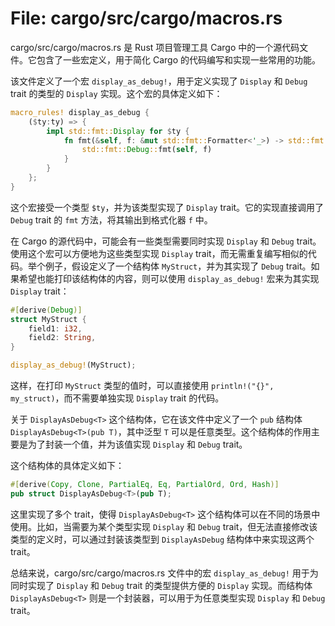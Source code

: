 # File: cargo/src/cargo/macros.rs

cargo/src/cargo/macros.rs 是 Rust 项目管理工具 Cargo 中的一个源代码文件。它包含了一些宏定义，用于简化 Cargo 的代码编写和实现一些常用的功能。

该文件定义了一个宏 `display_as_debug!`，用于定义实现了 `Display` 和 `Debug` trait 的类型的 `Display` 实现。这个宏的具体定义如下：

```rust
macro_rules! display_as_debug {
    ($ty:ty) => {
        impl std::fmt::Display for $ty {
            fn fmt(&self, f: &mut std::fmt::Formatter<'_>) -> std::fmt::Result {
                std::fmt::Debug::fmt(self, f)
            }
        }
    };
}
```

这个宏接受一个类型 `$ty`，并为该类型实现了 `Display` trait。它的实现直接调用了 `Debug` trait 的 `fmt` 方法，将其输出到格式化器 `f` 中。

在 Cargo 的源代码中，可能会有一些类型需要同时实现 `Display` 和 `Debug` trait。使用这个宏可以方便地为这些类型实现 `Display` trait，而无需重复编写相似的代码。举个例子，假设定义了一个结构体 `MyStruct`，并为其实现了 `Debug` trait。如果希望也能打印该结构体的内容，则可以使用 `display_as_debug!` 宏来为其实现 `Display` trait：

```rust
#[derive(Debug)]
struct MyStruct {
    field1: i32,
    field2: String,
}

display_as_debug!(MyStruct);
```

这样，在打印 `MyStruct` 类型的值时，可以直接使用 `println!("{}", my_struct)`，而不需要单独实现 `Display` trait 的代码。

关于 `DisplayAsDebug<T>` 这个结构体，它在该文件中定义了一个 `pub` 结构体 `DisplayAsDebug<T>(pub T)`，其中泛型 `T` 可以是任意类型。这个结构体的作用主要是为了封装一个值，并为该值实现 `Display` 和 `Debug` trait。

这个结构体的具体定义如下：

```rust
#[derive(Copy, Clone, PartialEq, Eq, PartialOrd, Ord, Hash)]
pub struct DisplayAsDebug<T>(pub T);
```

这里实现了多个 trait，使得 `DisplayAsDebug<T>` 这个结构体可以在不同的场景中使用。比如，当需要为某个类型实现 `Display` 和 `Debug` trait，但无法直接修改该类型的定义时，可以通过封装该类型到 `DisplayAsDebug` 结构体中来实现这两个 trait。

总结来说，cargo/src/cargo/macros.rs 文件中的宏 `display_as_debug!` 用于为同时实现了 `Display` 和 `Debug` trait 的类型提供方便的 `Display` 实现。而结构体 `DisplayAsDebug<T>` 则是一个封装器，可以用于为任意类型实现 `Display` 和 `Debug` trait。

